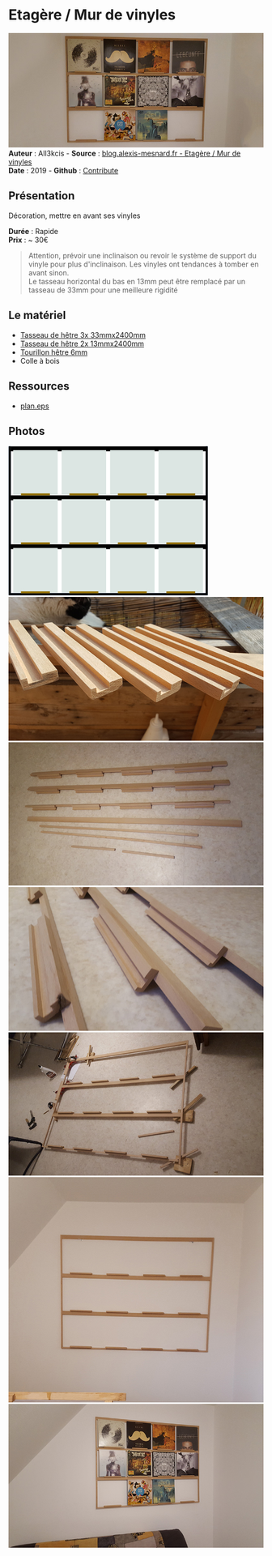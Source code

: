# Etagère / Mur de vinyles

![Mur de vinyles](img/bandeau.jpg)  
**Auteur** : All3kcis - **Source** : [blog.alexis-mesnard.fr - Etagère / Mur de vinyles](https://blog.alexis-mesnard.fr/vinyls-wall)  
**Date** : 2019 - **Github** : [Contribute](https://github.com/all3kcis/tutorials/tree/master/vinyls-wall)

## Présentation
Décoration, mettre en avant ses vinyles

**Durée** : Rapide  
**Prix** : ~ 30€  

> Attention, prévoir une inclinaison ou revoir le système de support du vinyle pour plus d'inclinaison. Les vinyles ont tendances à tomber en avant sinon.  
> Le tasseau horizontal du bas en 13mm peut être remplacé par un tasseau de 33mm pour une meilleure rigidité

## Le matériel

- [Tasseau de hêtre 3x 33mmx2400mm](https://www.leroymerlin.fr/v3/p/produits/tasseau-hetre-sans-noeud-rabote-13-x-33-mm-l-2-4-m-e62058)
- [Tasseau de hêtre 2x 13mmx2400mm](https://www.leroymerlin.fr/v3/p/produits/tasseau-hetre-sans-noeud-rabote-13-x-13-mm-l-2-4-m-e62065)
- [Tourillon hêtre 6mm](https://www.leroymerlin.fr/v3/p/produits/tourillon-hetre-cannele-sans-noeud-6-x-6-mm-l-1-m-e133317)
- Colle à bois
  
## Ressources
  
  - [plan.eps](ressources/plan.eps)

## Photos  

![Fabrication mur de vinyle](img/plan.jpg)  
![Fabrication mur de vinyle](img/01.jpg)  
![Fabrication mur de vinyle](img/02.jpg)  
![Fabrication mur de vinyle](img/03.jpg)  
![Fabrication mur de vinyle](img/04.jpg)  
![Fabrication mur de vinyle](img/05.jpg)  
![Fabrication mur de vinyle](img/06.jpg)  